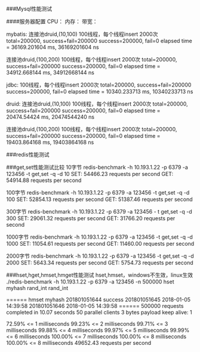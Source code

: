 ###Mysql性能测试

####服务器配置
CPU：
内存：
带宽：


mybatis:
连接池druid,(10,100)
100线程，每个线程insert 2000次
 total=200000, success+fail=200000
 success=200000, fail=0
 elapsed time = 36169.201604 ms, 36169201604 ns

连接池druid,(100,200)
100线程，每个线程insert 2000次
 total=200000, success+fail=200000
 success=200000, fail=0
 elapsed time = 34912.668144 ms, 34912668144 ns


jdbc:
100线程，每个线程insert 2000次
 total=200000, success+fail=200000
 success=200000, fail=0
 elapsed time = 10340.233713 ms, 10340233713 ns

druid:
连接池druid,(10,100)
100线程，每个线程insert 2000次
 total=200000, success+fail=200000
 success=200000, fail=0
 elapsed time = 20474.54424 ms, 20474544240 ns

连接池druid,(100,200)
100线程，每个线程insert 2000次
 total=200000, success+fail=200000
 success=200000, fail=0
 elapsed time = 19403.864168 ms, 19403864168 ns


###redis性能测试

###get,set性能测试比较
10字节
redis-benchmark -h 10.193.1.22 -p 6379 -a 123456 -t get,set -q -d 10
SET: 54466.23 requests per second
GET: 54914.88 requests per second

100字节
redis-benchmark -h 10.193.1.22 -p 6379 -a 123456 -t get,set -q -d 100
SET: 52854.13 requests per second
GET: 51387.46 requests per second

300字节
redis-benchmark -h 10.193.1.22 -p 6379 -a 123456 -
t get,set -q -d 300
SET: 29061.32 requests per second
GET: 31766.20 requests per second

1000字节
redis-benchmark -h 10.193.1.22 -p 6379 -a 123456 -t get,set -q -d 1000
SET: 11054.61 requests per second
GET: 11460.00 requests per second

2000字节
redis-benchmark -h 10.193.1.22 -p 6379 -a 123456 -t get,set -q -d 2000
SET: 5643.34 requests per second
GET: 5754.73 requests per second

###hset,hget,hmset,hmget性能测试
hset,hmset，windows不生效，linux生效
./redis-benchmark -h 10.193.1.22 -p 6379 -a 123456 -n 500000 hset myhash rand_int rand_int

====== hmset myhash 201801051644 success 201801051645 2018-01-05 14:39:58 201801051646 2018-01-05 14:39:58 ======
  500000 requests completed in 10.07 seconds
  50 parallel clients
  3 bytes payload
  keep alive: 1

72.59% <= 1 milliseconds
99.23% <= 2 milliseconds
99.71% <= 3 milliseconds
99.88% <= 4 milliseconds
99.97% <= 5 milliseconds
99.99% <= 6 milliseconds
100.00% <= 7 milliseconds
100.00% <= 8 milliseconds
100.00% <= 8 milliseconds
49652.43 requests per second